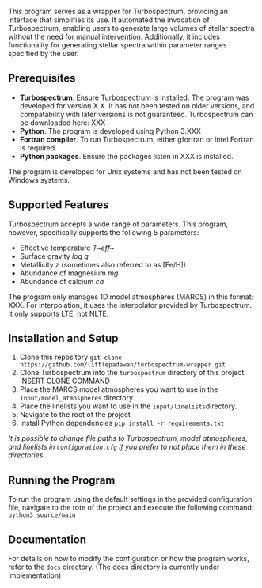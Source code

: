 This program serves as a wrapper for Turbospectrum, providing an interface that simplifies its use. It automated the invocation of Turbospectrum, enabling users to generate large volumes of stellar spectra without the need for manual intervention. Additionally, it includes functionality for generating stellar spectra within parameter ranges specified by the user. 

## Prerequisites
- **Turbospectrum**. Ensure Turbospectrum is installed. The program was developed for version X.X. It has not been tested on older versions, and compatability with later versions is not guaranteed. Turbospectrum can be downloaded here: XXX
- **Python**. The program is developed using Python 3.XXX
- **Fortran compiler**. To run Turbospectrum, either gfortran or Intel Fortran is required.
- **Python packages**. Ensure the packages listen in XXX is installed.

The program is developed for Unix systems and has not been tested on Windows systems. 

## Supported Features
Turbospectrum accepts a wide range of parameters. This program, however, specifically supports the following 5 parameters:
- Effective temperature *T~eff~*
- Surface gravity *log g*
- Metallicity *z* (sometimes also referred to as \[Fe/H])
- Abundance of magnesium *mg*
- Abundance of calcium *ca*

The program only manages 1D model atmospheres (MARCS) in this format: XXX.
For interpolation, it uses the interpolator provided by Turbospectrum.
It only supports LTE, not NLTE.

## Installation and Setup
1. Clone this repository `git clone https://github.com/littlepadawan/turbospectrum-wrapper.git`
2. Clone Turbospectrum into the `turbospectrum` directory of this project
INSERT CLONE COMMAND
3. Place the MARCS model atmospheres you want to use in the `input/model_atmospheres` directory.
4. Place the linelists you want to use in the `input/linelists`directory.
5. Navigate to the root of the project
6. Install Python dependencies `pip install -r requirements.txt`

*It is possible to change file paths to Turbospectrum, model atmospheres, and linelists in `configuration.cfg` if you prefer to not place them in these directories*

## Running the Program
To run the program using the default settings in the provided configuration file, navigate to the rote of the project and execute the following command:
`python3 source/main`

## Documentation
For details on how to modify the configuration or how the program works, refer to the `docs` directory. (The docs directory is currently under implementation)